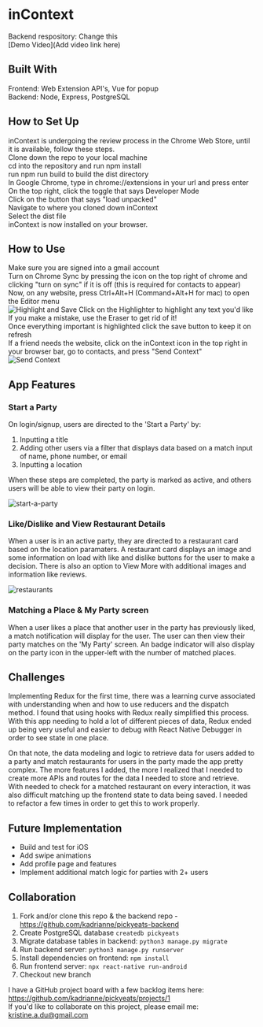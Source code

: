 # inContext
 

Backend respository: Change this
<br>[Demo Video](Add video link here)

## Built With
Frontend: Web Extension API's, Vue for popup <br>
Backend: Node, Express, PostgreSQL

## How to Set Up
inContext is undergoing the review process in the Chrome Web Store, until it is available, follow these steps.<br>
Clone down the repo to your local machine <br>
cd into the repository and run npm install <br>
run npm run build to build the dist directory <br>
In Google Chrome, type in chrome://extensions in your url and press enter <br>
On the top right, click the toggle that says Developer Mode <br>
Click on the button that says "load unpacked" <br>
Navigate to where you cloned down inContext <br>
Select the dist file <br>
inContext is now installed on your browser. 

## How to Use
Make sure you are signed into a gmail account <br>
Turn on Chrome Sync by pressing the icon on the top right of chrome and clicking "turn on sync" if it is off (this is required for contacts to appear) <br>
Now, on any website, press Ctrl+Alt+H (Command+Alt+H for mac) to open the Editor menu <br>
![Highlight and Save](https://media.giphy.com/media/XvENrZxERfG4ePYIgr/giphy.gif)
Click on the Highlighter to highlight any text you'd like <br>
If you make a mistake, use the Eraser to get rid of it! <br>
Once everything important is highlighted click the save button to keep it on refresh <br>
If a friend needs the website, click on the inContext icon in the top right in your browser bar, go to contacts, and press "Send Context"
![Send Context](https://media.giphy.com/media/671CVikg8GTjPylYLn/giphy.gif)

## App Features

### Start a Party

On login/signup, users are directed to the 'Start a Party' by:
1. Inputting a title
2. Adding other users via a filter that displays data based on a match input of name, phone number, or email
3. Inputting a location

When these steps are completed, the party is marked as active, and others users will be able to view their party on login.

![start-a-party](https://res.cloudinary.com/kristine-and-samuel/image/upload/v1590701050/PICKYeats/party.gif)

### Like/Dislike and View Restaurant Details

When a user is in an active party, they are directed to a restaurant card based on the location paramaters. A restaurant card displays an image and some information on load with like and dislike buttons for the user to make a decision. There is also an option to View More with additional images and information like reviews. 

![restaurants](https://res.cloudinary.com/kristine-and-samuel/image/upload/v1590701185/PICKYeats/restaurants.gif)

### Matching a Place & My Party screen

When a user likes a place that another user in the party has previously liked, a match notification will display for the user. The user can then view their party matches on the 'My Party' screen. An badge indicator will also display on the party icon in the upper-left with the number of matched places.


## Challenges

Implementing Redux for the first time, there was a learning curve associated with understanding when and how to use reducers and the dispatch method. I found that using hooks with Redux really simplified this process. With this app needing to hold a lot of different pieces of data, Redux ended up being very useful and easier to debug with React Native Debugger in order to see state in one place.

On that note, the data modeling and logic to retrieve data for users added to a party and match restaurants for users in the party made the app pretty complex. The more features I added, the more I realized that I needed to create more APIs and routes for the data I needed to store and retrieve. With needed to check for a matched restaurant on every interaction, it was also difficult matching up the frontend state to data being saved. I needed to refactor a few times in order to get this to work properly.

## Future Implementation

- Build and test for iOS
- Add swipe animations
- Add profile page and features
- Implement additional match logic for parties with 2+ users

## Collaboration

1. Fork and/or clone this repo & the backend repo - https://github.com/kadrianne/pickyeats-backend
2. Create PostgreSQL database `createdb pickyeats`
3. Migrate database tables in backend: `python3 manage.py migrate`
4. Run backend server: `python3 manage.py runserver`
5. Install dependencies on frontend: `npm install`
6. Run frontend server: `npx react-native run-android`
7. Checkout new branch
   
I have a GitHub project board with a few backlog items here: https://github.com/kadrianne/pickyeats/projects/1<br>
If you'd like to collaborate on this project, please email me: kristine.a.du@gmail.com
